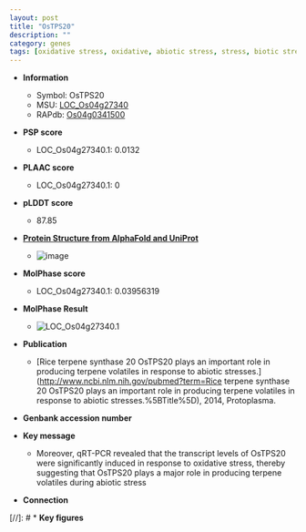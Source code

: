 ```yaml
---
layout: post
title: "OsTPS20"
description: ""
category: genes
tags: [oxidative stress, oxidative, abiotic stress, stress, biotic stress]
---
```


* **Information**  
    + Symbol: OsTPS20  
    + MSU: [LOC_Os04g27340](http://rice.plantbiology.msu.edu/cgi-bin/ORF_infopage.cgi?orf=LOC_Os04g27340)  
    + RAPdb: [Os04g0341500](http://rapdb.dna.affrc.go.jp/viewer/gbrowse_details/irgsp1?name=Os04g0341500)  

* **PSP score**  
    + LOC_Os04g27340.1: 0.0132 

* **PLAAC score**  
    + LOC_Os04g27340.1: 0 

* **pLDDT score**
    + 87.85

* **[Protein Structure from AlphaFold and UniProt](https://www.uniprot.org/uniprotkb/C7J195/entry#structure)**
    + ![image](https://ricepsp.github.io/images/C/AF-C7J195-F1.png)

* **MolPhase score**
    + LOC_Os04g27340.1: 0.03956319

* **MolPhase Result**
    + ![LOC_Os04g27340.1](https://304243504.github.io/Pictures/LOC_Os04g/LOC_Os04g27340.1.png)

* **Publication**  
    + [Rice terpene synthase 20 OsTPS20 plays an important role in producing terpene volatiles in response to abiotic stresses.](http://www.ncbi.nlm.nih.gov/pubmed?term=Rice terpene synthase 20 OsTPS20 plays an important role in producing terpene volatiles in response to abiotic stresses.%5BTitle%5D), 2014, Protoplasma.

* **Genbank accession number**  

* **Key message**  
    + Moreover, qRT-PCR revealed that the transcript levels of OsTPS20 were significantly induced in response to oxidative stress, thereby suggesting that OsTPS20 plays a major role in producing terpene volatiles during abiotic stress

* **Connection**  

[//]: # * **Key figures**  


